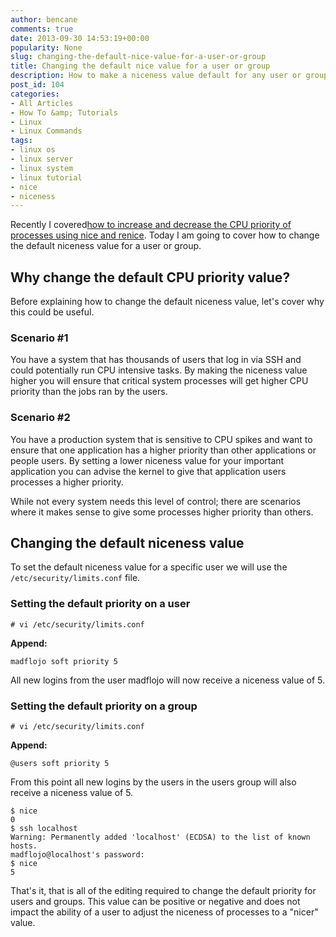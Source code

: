```yaml
---
author: bencane
comments: true
date: 2013-09-30 14:53:19+00:00
popularity: None
slug: changing-the-default-nice-value-for-a-user-or-group
title: Changing the default nice value for a user or group
description: How to make a niceness value default for any user or group using /etc/security/limits.conf
post_id: 104
categories:
- All Articles
- How To &amp; Tutorials
- Linux
- Linux Commands
tags:
- linux os
- linux server
- linux system
- linux tutorial
- nice
- niceness
---
```


Recently I covered[how to increase and decrease the CPU priority of processes using nice and renice](http://bencane.com/2013/09/09/setting-process-cpu-priority-with-nice-and-renice/). Today I am going to cover how to change the default niceness value for a user or group.

## Why change the default CPU priority value?

Before explaining how to change the default niceness value, let's cover why this could be useful.

### Scenario #1

You have a system that has thousands of users that log in via SSH and could potentially run CPU intensive tasks. By making the niceness value higher you will ensure that critical system processes will get higher CPU priority than the jobs ran by the users.

### Scenario #2

You have a production system that is sensitive to CPU spikes and want to ensure that one application has a higher priority than other applications or people users. By setting a lower niceness value for your important application you can advise the kernel to give that application users processes a higher priority.

While not every system needs this level of control; there are scenarios where it makes sense to give some processes higher priority than others.

## Changing the default niceness value

To set the default niceness value for a specific user we will use the `/etc/security/limits.conf` file.

### Setting the default priority on a user

    # vi /etc/security/limits.conf

**Append:**

    madflojo soft priority 5

All new logins from the user madflojo will now receive a niceness value of 5.

### Setting the default priority on a group

    # vi /etc/security/limits.conf

**Append:**

    @users soft priority 5

From this point all new logins by the users in the users group will also receive a niceness value of 5.

    $ nice
    0
    $ ssh localhost
    Warning: Permanently added 'localhost' (ECDSA) to the list of known hosts.
    madflojo@localhost's password:
    $ nice
    5

That's it, that is all of the editing required to change the default priority for users and groups. This value can be positive or negative and does not impact the ability of a user to adjust the niceness of processes to a "nicer" value.
